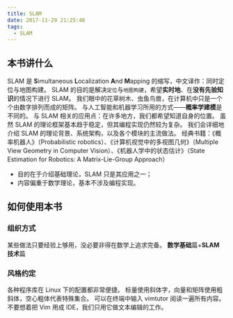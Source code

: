 ```yaml
---
title: SLAM
date: 2017-11-29 21:25:46
tags:
  - SLAM
---
```

## 本书讲什么
SLAM 是 **S**imultaneous **L**ocalization **A**nd **M**apping 的缩写，中文译作：同时定位与地图构建。
SLAM 的目的是解决`定位`与`地图构建`，希望**实时地**、在**没有先验知识**的情况下进行 SLAM。
我们眼中的花草树木、虫鱼鸟兽，在计算机中只是一个个由数字排列而成的矩阵。
与人工智能和机器学习所用的方式——**概率学建模**是不同的。
与 SLAM 相关的应用点：在许多地方，我们都希望知道自身的位置。
虽然 SLAM 的理论框架基本趋于稳定，但其编程实现仍然较为复杂。
我们会详细地介绍 SLAM 的理论背景、系统架构，以及各个模块的主流做法。
经典书籍：《概率机器人》（Probabilistic robotics）、《计算机视觉中的多视图几何》（Multiple View Geometry in Computer Vision）、《机器人学中的状态估计》（State Estimation for Robotics: A Matrix-Lie-Group Approach）
* 目的在于介绍基础理论，SLAM 只是其应用之一；
* 内容偏重于数学理论，基本不涉及编程实现。

<!--more-->
## 如何使用本书
### 组织方式
某些做法只要经验上够用，没必要非得在数学上追求完备。
**数学基础**篇+**SLAM 技术**篇
### 风格约定
各种程序库在 Linux 下的配置都非常便捷。
标量使用斜体字，向量和矩阵使用粗斜体，空心粗体代表特殊集合。
可以在终端中输入 vimtutor 阅读一遍所有内容。不要想着把 Vim 用成 IDE，我们只用它做文本编辑的工作。
